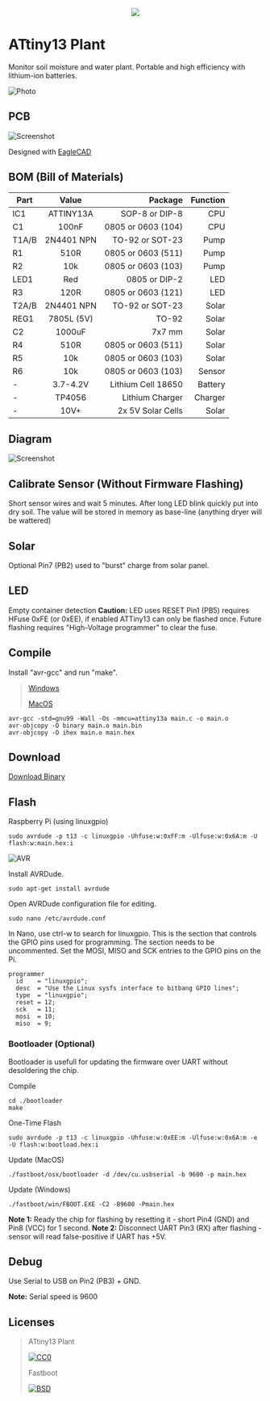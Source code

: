 <p align="center"><img src="img/icon.png?raw=true"></p>
<link rel="stylesheet" href="https://maxcdn.bootstrapcdn.com/font-awesome/4.7.0/css/font-awesome.min.css">

# ATtiny13 Plant

Monitor soil moisture and water plant. Portable and high efficiency with lithium-ion batteries.

![Photo](img/photo.jpg?raw=true)

## PCB

![Screenshot](img/pcb.png?raw=true)

Designed with [EagleCAD](https://www.autodesk.com/products/eagle/free-download)

## BOM (Bill of Materials)

| Part  | Value      | Package             | Function |
| ----- |:----------:| -------------------:|---------:|
| IC1   | ATTINY13A  | SOP-8 or DIP-8      | CPU      |
| C1    | 100nF      | 0805 or 0603 (104)  | CPU      |
| T1A/B | 2N4401 NPN | TO-92 or SOT-23     | Pump     |
| R1    | 510R       | 0805 or 0603 (511)  | Pump     |
| R2    | 10k        | 0805 or 0603 (103)  | Pump     |
| LED1  | Red        | 0805 or DIP-2       | LED      |
| R3    | 120R       | 0805 or 0603 (121)  | LED      |
| T2A/B | 2N4401 NPN | TO-92 or SOT-23     | Solar    |
| REG1  | 7805L (5V) | TO-92               | Solar    |
| C2    | 1000uF     | 7x7 mm              | Solar    |
| R4    | 510R       | 0805 or 0603 (511)  | Solar    |
| R5    | 10k        | 0805 or 0603 (103)  | Solar    |
| R6    | 10k        | 0805 or 0603 (103)  | Sensor   |
| -     | 3.7-4.2V   | Lithium Cell 18650  | Battery  |
| -     | TP4056     | Lithium Charger     | Charger  |
| -     | 10V+       | 2x 5V Solar Cells   | Solar    |

## Diagram

![Screenshot](img/diagram.png?raw=true)

## Calibrate Sensor (Without Firmware Flashing)

Short sensor wires and wait 5 minutes. After long LED blink quickly put into dry soil. The value will be stored in memory as base-line (anything dryer will be wattered)

## Solar

Optional Pin7 (PB2) used to "burst" charge from solar panel.

## LED

Empty container detection **Caution:** LED uses RESET Pin1 (PB5) requires HFuse 0xFE (or 0xEE), if enabled ATTiny13 can only be flashed once.
Future flashing requires "High-Voltage programmer" to clear the fuse.

## Compile

Install "avr-gcc" and run "make".

> [Windows](https://ww1.microchip.com/downloads/en/DeviceDoc/avr8-gnu-toolchain-3.6.2.1759-win32.any.x86.zip)
>
> [MacOS](https://ww1.microchip.com/downloads/en/DeviceDoc/avr8-gnu-toolchain-osx-3.6.2.503-darwin.any.x86_64.tar.gz)

```
avr-gcc -std=gnu99 -Wall -Os -mmcu=attiny13a main.c -o main.o
avr-objcopy -O binary main.o main.bin
avr-objcopy -O ihex main.o main.hex
```

## Download

<i class="fa fa-microchip" aria-hidden="true"></i> [Download Binary](../../releases/download/1.0/ATTiny13.Plant.zip)

## Flash

Raspberry Pi (using linuxgpio)
```
sudo avrdude -p t13 -c linuxgpio -Uhfuse:w:0xFF:m -Ulfuse:w:0x6A:m -U flash:w:main.hex:i
```

![AVR](img/attiny_programmer_pi.png?raw=true)

Install AVRDude.
```
sudo apt-get install avrdude
```
Open AVRDude configuration file for editing.
```
sudo nano /etc/avrdude.conf
```
In Nano, use ctrl-w to search for linuxgpio. This is the section that controls the GPIO pins used for programming. The section needs to be uncommented. Set the MOSI, MISO and SCK entries to the GPIO pins on the Pi.
```
programmer
  id    = "linuxgpio";
  desc  = "Use the Linux sysfs interface to bitbang GPIO lines";
  type  = "linuxgpio";
  reset = 12;
  sck   = 11;
  mosi  = 10;
  miso  = 9;
```

### Bootloader (Optional)

Bootloader is usefull for updating the firmware over UART without desoldering the chip.

Compile
```
cd ./bootloader
make
```
One-Time Flash
```
sudo avrdude -p t13 -c linuxgpio -Uhfuse:w:0xEE:m -Ulfuse:w:0x6A:m -e -U flash:w:bootload.hex:i
```
Update (MacOS)
```
./fastboot/osx/bootloader -d /dev/cu.usbserial -b 9600 -p main.hex
```
Update (Windows)
```
./fastboot/win/FBOOT.EXE -C2 -B9600 -Pmain.hex
```
**Note 1:** Ready the chip for flashing by resetting it - short Pin4 (GND) and Pin8 (VCC) for 1 second.
**Note 2:** Disconnect UART Pin3 (RX) after flashing - sensor will read false-positive if UART has +5V.

## Debug

Use Serial to USB on Pin2 (PB3) + GND.

**Note:** Serial speed is 9600

## Licenses

> ATtiny13 Plant
>
> [![CC0](http://i.creativecommons.org/l/zero/1.0/88x31.png)](https://creativecommons.org/publicdomain/zero/1.0/)
>
> Fastboot
>
> [![BSD](https://upload.wikimedia.org/wikipedia/commons/thumb/2/22/Heckert_GNU_white.svg/38px-Heckert_GNU_white.svg.png)](https://www.gnu.org/licenses/)